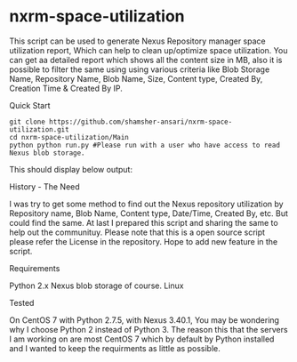 # nxrm-space-utilization

This script can be used to generate Nexus Repository manager space utilization report, Which can help to clean up/optimize space utilization.
You can get aa detailed report which shows all the content size in MB, also it is possible to filter the same using using various criteria like Blob Storage Name, Repository Name, Blob Name, Size, Content type, Created By, Creation Time & Created By IP.

Quick Start

```
git clone https://github.com/shamsher-ansari/nxrm-space-utilization.git
cd nxrm-space-utilization/Main
python python run.py #Please run with a user who have access to read Nexus blob storage.
```

This should display below output:


History - The Need

I was try to get some method to find out the Nexus repository utilization by Repository name, Blob Name, Content type, Date/Time, Created By, etc. But could find the same. At last I prepared this script and sharing the same to help out the communituy. Please note that this is a open source script please refer the License in the repository. Hope to add new feature in the script.

Requirements

Python 2.x
Nexus blob storage of course.
Linux 

Tested

On CentOS 7 with Python 2.7.5, with Nexus 3.40.1, You may be wondering why I choose Python 2 instead of Python 3. The reason this that the servers I am working on are most CentOS 7 which by default by Python installed and I wanted to keep the requirments as little as possible.
